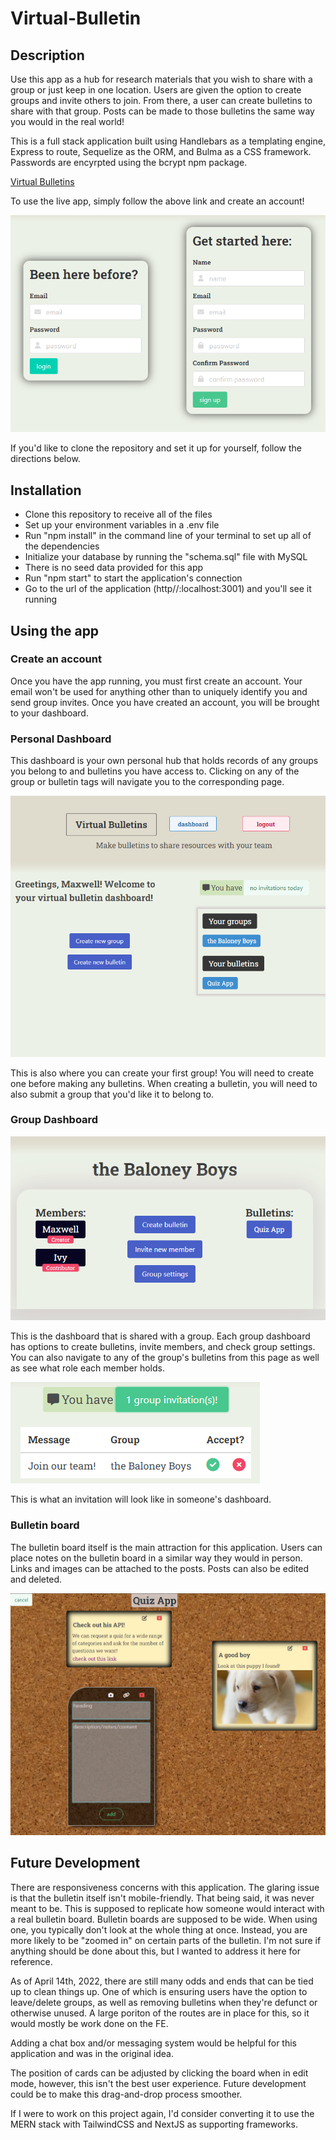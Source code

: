 # Virtual-Bulletin

## Description

Use this app as a hub for research materials that you wish to share with a group or just keep in one location. Users are given the option to create groups and invite others to join. From there, a user can create bulletins to share with that group. Posts can be made to those bulletins the same way you would in the real world!

This is a full stack application built using Handlebars as a templating engine, Express to route, Sequelize as the ORM, and Bulma as a CSS framework. Passwords are encyrpted using the bcrypt npm package.

[Virtual Bulletins](https://mysterious-meadow-53370.herokuapp.com/login)

To use the live app, simply follow the above link and create an account!

![screenshot of Bulletin](https://github.com/MaxFrank13/Virtual-Bulletin/blob/main/public/assets/images/sign-in-photo.PNG)

If you'd like to clone the repository and set it up for yourself, follow the directions below.

## Installation

  - Clone this repository to receive all of the files
   - Set up your environment variables in a .env file
   - Run "npm install" in the command line of your terminal to set up all of the dependencies
   - Initialize your database by running the "schema.sql" file with MySQL
   - There is no seed data provided for this app
   - Run "npm start" to start the application's connection
   - Go to the url of the application (http//:localhost:3001) and you'll see it running

## Using the app

### Create an account

Once you have the app running, you must first create an account. Your email won't be used for anything other than to uniquely identify you and send group invites. Once you have created an account, you will be brought to your dashboard.

### Personal Dashboard

This dashboard is your own personal hub that holds records of any groups you belong to and bulletins you have access to. Clicking on any of the group or bulletin tags will navigate you to the corresponding page.

![screenshot of Personal Dashboard](https://github.com/MaxFrank13/Virtual-Bulletin/blob/main/public/assets/images/dashboard-photo.PNG)

This is also where you can create your first group! You will need to create one before making any bulletins. When creating a bulletin, you will need to also submit a group that you'd like it to belong to.

### Group Dashboard

![screenshot of Group Dashboard](https://github.com/MaxFrank13/Virtual-Bulletin/blob/main/public/assets/images/group-dashboard-photo.PNG)

This is the dashboard that is shared with a group. Each group dashboard has options to create bulletins, invite members, and check group settings. You can also navigate to any of the group's bulletins from this page as well as see what role each member holds. 

![screenshot of Group Dashboard](https://github.com/MaxFrank13/Virtual-Bulletin/blob/main/public/assets/images/invitation-photo.PNG)

This is what an invitation will look like in someone's dashboard. 

### Bulletin board

The bulletin board itself is the main attraction for this application. Users can place notes on the bulletin board in a similar way they would in person. Links and images can be attached to the posts. Posts can also be edited and deleted. 

![screenshot of Group Dashboard](https://github.com/MaxFrank13/Virtual-Bulletin/blob/main/public/assets/images/bulletin-photo.PNG)



## Future Development

There are responsiveness concerns with this application. The glaring issue is that the bulletin itself isn't mobile-friendly. That being said, it was never meant to be. This is supposed to replicate how someone would interact with a real bulletin board. Bulletin boards are supposed to be wide. When using one, you typically don't look at the whole thing at once. Instead, you are more likely to be "zoomed in" on certain parts of the bulletin. I'm not sure if anything should be done about this, but I wanted to address it here for reference.

As of April 14th, 2022, there are still many odds and ends that can be tied up to clean things up. One of which is ensuring users have the option to leave/delete groups, as well as removing bulletins when they're defunct or otherwise unused. A large poriton of the routes are in place for this, so it would mostly be work done on the FE.

Adding a chat box and/or messaging system would be helpful for this application and was in the original idea. 

The position of cards can be adjusted by clicking the board when in edit mode, however, this isn't the best user experience. Future development could be to make this drag-and-drop process smoother.

If I were to work on this project again, I'd consider converting it to use the MERN stack with TailwindCSS and NextJS as supporting frameworks.









